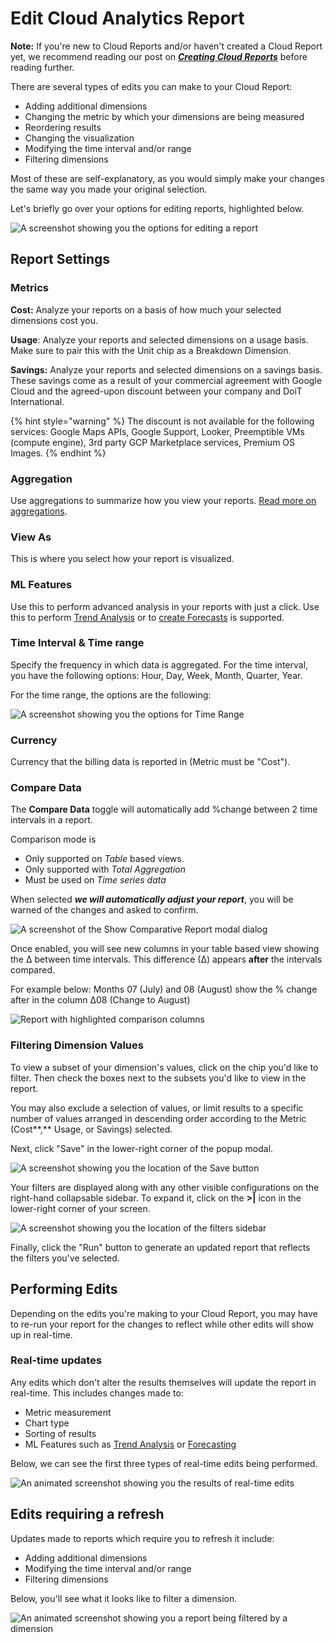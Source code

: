 # Edit Cloud Analytics Report

**Note:** If you're new to Cloud Reports and/or haven't created a Cloud Report yet, we recommend reading our post on _[_**Creating Cloud Reports**_](create-cloud-report/)_ before reading further.

There are several types of edits you can make to your Cloud Report:

* Adding additional dimensions
* Changing the metric by which your dimensions are being measured
* Reordering results
* Changing the visualization
* Modifying the time interval and/or range
* Filtering dimensions

Most of these are self-explanatory, as you would simply make your changes the same way you made your original selection.

Let's briefly go over your options for editing reports, highlighted below.

![A screenshot showing you the options for editing a report](../.gitbook/assets/cleanshot-2021-06-14-at-14.20.30.jpg)

## Report Settings

### Metrics

**Cost:** Analyze your reports on a basis of how much your selected dimensions cost you.

**Usage**: Analyze your reports and selected dimensions on a usage basis. Make sure to pair this with the Unit chip as a Breakdown Dimension.

**Savings:** Analyze your reports and selected dimensions on a savings basis. These savings come as a result of your commercial agreement with Google Cloud and the agreed-upon discount between your company and DoiT International.

{% hint style="warning" %}
The discount is not available for the following services: Google Maps APIs, Google Support, Looker, Preemptible VMs (compute engine), 3rd party GCP Marketplace services, Premium OS Images.
{% endhint %}

### Aggregation

Use aggregations to summarize how you view your reports. [Read more on aggregations](https://help.doit-intl.com/cloud-analytics/using-aggregations-in-cloud-reports).

### View As

This is where you select how your report is visualized.

### ML Features

Use this to perform advanced analysis in your reports with just a click. Use this to perform [Trend Analysis](https://help.doit-intl.com/cloud-analytics/trend-analysis) or to [create Forecasts](https://help.doit-intl.com/cloud-analytics/forecasting) is supported.

### Time Interval & Time range

Specify the frequency in which data is aggregated. For the time interval, you have the following options: Hour, Day, Week, Month, Quarter, Year.

For the time range, the options are the following:

![A screenshot showing you the options for _Time Range_](<../.gitbook/assets/image (77).png>)

### Currency

Currency that the billing data is reported in (Metric must be "Cost").

### Compare Data

The **Compare Data** toggle will automatically add %change between 2 time intervals in a report.

Comparison mode is

* Only supported on _Table_ based views.
* Only supported with _Total Aggregation_
* Must be used on _Time series data_

When selected _**we will automatically adjust your report**_, you will be warned of the changes and asked to confirm.

![A screenshot of the _Show Comparative Report_ modal dialog](<../.gitbook/assets/image (154).png>)

Once enabled, you will see new columns in your table based view showing the ∆
between time intervals.  This difference (∆) appears **after** the intervals
compared.

For example below: Months 07 (July) and 08 (August) show the % change after in the column ∆08 (Change to August)

![Report with highlighted comparison columns](<../.gitbook/assets/image (155).png>)

### Filtering Dimension Values

To view a subset of your dimension's values, click on the chip you'd like to filter. Then check the boxes next to the subsets you'd like to view in the report.

You may also exclude a selection of values, or limit results to a specific number of values arranged in descending order according to the Metric (Cost**,** Usage, or Savings) selected.

Next, click "Save" in the lower-right corner of the popup modal.

![A screenshot showing you the location of the _Save_ button](../.gitbook/assets/cloudreports_filters.jpg)

Your filters are displayed along with any other visible configurations on the right-hand collapsable sidebar. To expand it, click on the **>|** icon in the lower-right corner of your screen.

![A screenshot showing you the location of the filters sidebar](../.gitbook/assets/cloudreports_filtervisibleconfig.jpg)

Finally, click the "Run" button to generate an updated report that reflects the filters you've selected.

## Performing Edits

Depending on the edits you're making to your Cloud Report, you may have to re-run your report for the changes to reflect while other edits will show up in real-time.

### Real-time updates

Any edits which don't alter the results themselves will update the report in real-time. This includes changes made to:

* Metric measurement
* Chart type
* Sorting of results
* ML Features such as [Trend Analysis](trend-analysis.md) or [Forecasting](forecasting.md)

Below, we can see the first three types of real-time edits being performed.

![An animated screenshot showing you the results of real-time edits](../.gitbook/assets/cleanshot-2020-06-30-at-12.49.48.gif)

## Edits requiring a refresh

Updates made to reports which require you to refresh it include:

* Adding additional dimensions
* Modifying the time interval and/or range
* Filtering dimensions

Below, you'll see what it looks like to filter a dimension.

![An animated screenshot showing you a report being filtered by a dimension](../.gitbook/assets/cleanshot-2020-06-30-at-13.19.17.gif)
